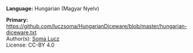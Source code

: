 **Language:** Hungarian (Magyar Nyelv)

**Primary:** https://github.com/luczsoma/HungarianDiceware/blob/master/hungarian-diceware.txt  
Author(s): [Soma Lucz](https://github.com/luczsoma/HungarianDiceware)  
License: CC-BY 4.0

